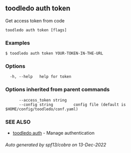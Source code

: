 ## toodledo auth token

Get access token from code

```
toodledo auth token [flags]
```

### Examples

```
$ toodledo auth token YOUR-TOKEN-IN-THE-URL

```

### Options

```
  -h, --help   help for token
```

### Options inherited from parent commands

```
      --access_token string   
      --config string         config file (default is $HOME/config/toodledo/conf.yaml)
```

### SEE ALSO

* [toodledo auth](toodledo_auth.md)	 - Manage authentication

###### Auto generated by spf13/cobra on 13-Dec-2022
